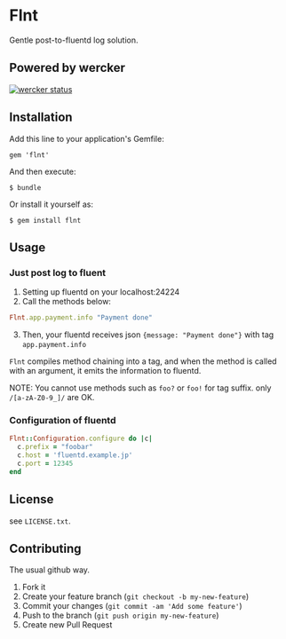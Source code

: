 # Flnt

Gentle post-to-fluentd log solution.

## Powered by wercker

[![wercker status](https://app.wercker.com/status/4c5b18d2fe3debeee48b7f0fab81eb12/m/ "wercker status")](https://app.wercker.com/project/bykey/4c5b18d2fe3debeee48b7f0fab81eb12)

## Installation

Add this line to your application's Gemfile:

    gem 'flnt'

And then execute:

    $ bundle

Or install it yourself as:

    $ gem install flnt

## Usage

### Just post log to fluent

1. Setting up fluentd on your localhost:24224
2. Call the methods below:
```ruby
Flnt.app.payment.info "Payment done"
```
3. Then, your fluentd receives json `{message: "Payment done"}` with tag `app.payment.info`

`Flnt` compiles method chaining into a tag, and when the method is called with an argument,
it emits the information to fluentd.

NOTE: You cannot use methods such as `foo?` or `foo!` for tag suffix. only `/[a-zA-Z0-9_]/` are OK.

### Configuration of fluentd

```ruby
Flnt::Configuration.configure do |c|
  c.prefix = "foobar"
  c.host = 'fluentd.example.jp'
  c.port = 12345
end
```

## License

see `LICENSE.txt`.


## Contributing

The usual github way.

1. Fork it
2. Create your feature branch (`git checkout -b my-new-feature`)
3. Commit your changes (`git commit -am 'Add some feature'`)
4. Push to the branch (`git push origin my-new-feature`)
5. Create new Pull Request
